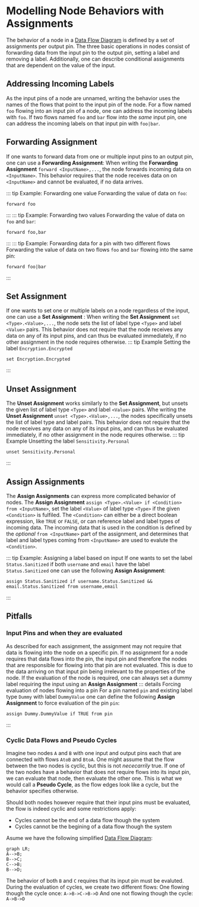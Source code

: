 # Modelling Node Behaviors with Assignments
The behavior of a node in a [Data Flow Diagram](/docs/wiki/dfd/data-flow-diagrams) is defined by a set of assignments per output pin.
The three basic operations in nodes consist of forwarding data from the input pin to the output pin, setting a label and removing a label.
Additionally, one can describe conditional assignments that are dependent on the value of the input. 

## Addressing Incoming Labels 
As the input pins of a node are unnamed, writing the behavior uses the names of the flows that point to the input pin of the node. 
For a flow named `foo` flowing into an input pin of a node, one can address the incoming labels with `foo`.
If two flows named `foo` and `bar` flow into the *same* input pin, one can address the incoming labels on that input pin with `foo|bar`.

## Forwarding Assignment 
If one wants to forward data from one or multiple input pins to an output pin, one can use a **Forwarding Assignment**:
When writing the **Forwarding Assignment** `forward <InputName>,...`, the node forwards incoming data on `<InputName>`.
This behavior requires that the node receives data on on `<InputName>` and cannot be evaluated, if no data arrives.

::: tip Example: Forwarding one value
Forwarding the value of data on `foo`:
```
forward foo
```
:::
::: tip Example: Forwarding two values
Forwarding the value of data on `foo` and `bar`:
```
forward foo,bar
```
:::
::: tip Example: Forwarding data for a pin with two different flows
Forwarding the value of data on two flows `foo` and `bar` flowing into the same pin: 
```
forward foo|bar
```
:::

## Set Assignment
If one wants to set one or multiple labels on a node regardless of the input, one can use a **Set Assignment** :
When writing the **Set Assignment**  `set <Type>.<Value>,...`, the node sets the list of label type `<Type>` and label `<Value>` pairs.
This behavior does not require that the node receives any data on any of its input pins, and can thus be evaluated immediately, if no other assignment in the node requires otherwise.
::: tip Example 
Setting the label `Encryption.Encrypted`
```
set Encryption.Encrypted
```
:::

## Unset Assignment
The **Unset Assignment** works similarly to the **Set Assignment**, but unsets the given list of label type `<Type>` and label `<Value>` pairs. 
Whe writing the **Unset Assignment**  `unset <Type>.<Value>,...`, the nodes specifically unsets the list of label type and label pairs. 
This behavior does not require that the node receives any data on any of its input pins, and can thus be evaluated immediately, if no other assignment in the node requires otherwise.
::: tip Example 
Unsetting the label `Sensitivity.Personal`
```
unset Sensitivity.Personal
```
:::

## Assign Assignments
The **Assign Assignments** can express more complicated behavior of nodes.
The **Assign Assignment** `assign <Type>.<Value> if <Condition> from <InputName>`, set the label `<Value>` of label type `<Type>` if the given `<Condition>` is fulfiled.
The `<Condition>` can either be a direct boolean expression, like `TRUE` or `FALSE`, or can reference label and label types of incoming data. 
The incoming data that is used in the condition is defined by the *optional* `from <InputName>` part of the assignment, and determines that label and label types coming from `<InputName>` are used to evalute the `<Condition>`.

<!--
TODO: Is this example correct?
-->
::: tip Example: Assigning a label based on input
If one wants to set the label `Status.Sanitized` if both `username` and `email` have the label `Status.Sanitized` one can use the following **Assign Assignment**:
```
assign Status.Sanitized if username.Status.Sanitized && email.Status.Sanitized from username,email
```
:::

## Pitfalls
### Input Pins and when they are evaluated
As described for each assignment, the assignment may not require that data is flowing into the node on a specific pin. 
If no assignment for a node requires that data flows into the pin, the input pin and therefore the nodes that are responsible for flowing into that pin are not evaluated. 
This is due to the data arriving on that input pin being irrelevant to the properties of the node.
If the evaluation of the node is required, one can always set a dummy label requiring the input using an **Assign Assignment** 
::: details Forcing evaluation of nodes flowing into a pin
For a pin named `pin` and existing label type `Dummy` with label `DummyValue` one can define the following **Assign Assignment** to force evaluation of the pin `pin`:
```
assign Dummy.DummyValue if TRUE from pin
```
:::

### Cyclic Data Flows and Pseudo Cycles
Imagine two nodes `A` and `B` with one input and output pins each that are connected with flows `AtoB` and `BtoA`.
One might assume that the flow between the two nodes is cyclic, but this is not *nececarrily* true.
If one of the two nodes have a behavior that does not require flows into its input pin, we can evaluate that node, then evaluate the other one. 
This is what we would call a **Pseudo Cycle**, as the flow edges look like a cycle, but the behavior specifies otherwise. 

Should both nodes however require that their input pins must be evaluated, the flow is indeed cyclic and some restrictions apply:
<!--
TODO: What is currently true?
-->
- Cycles cannot be the end of a data flow though the system
- Cycles cannot be the begining of a data flow though the system 

Asume we have the following simplified [Data Flow Diagram](/docs/wiki/dfd/data-flow-diagrams):
```mermaid
graph LR;
A-->B;
B-->C;
C-->B;
B-->D;
```
The behavior of both `B` and `C` requires that its input pin must be evaluted.
During the evaluation of cycles, we create two different flows:
One flowing though the cycle once: `A->B->C->B->D`
And one not flowing though the cycle: `A->B->D`
